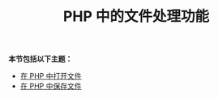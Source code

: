 ﻿---
title: PHP 中的文件处理功能
type: docs
weight: 10
url: /zh/java/file-handling-features-in-php/
---
**本节包括以下主题：**

- [在 PHP 中打开文件](/cells/zh/java/opening-files-in-php/)
- [在 PHP 中保存文件](/cells/zh/java/saving-files-in-php/)

